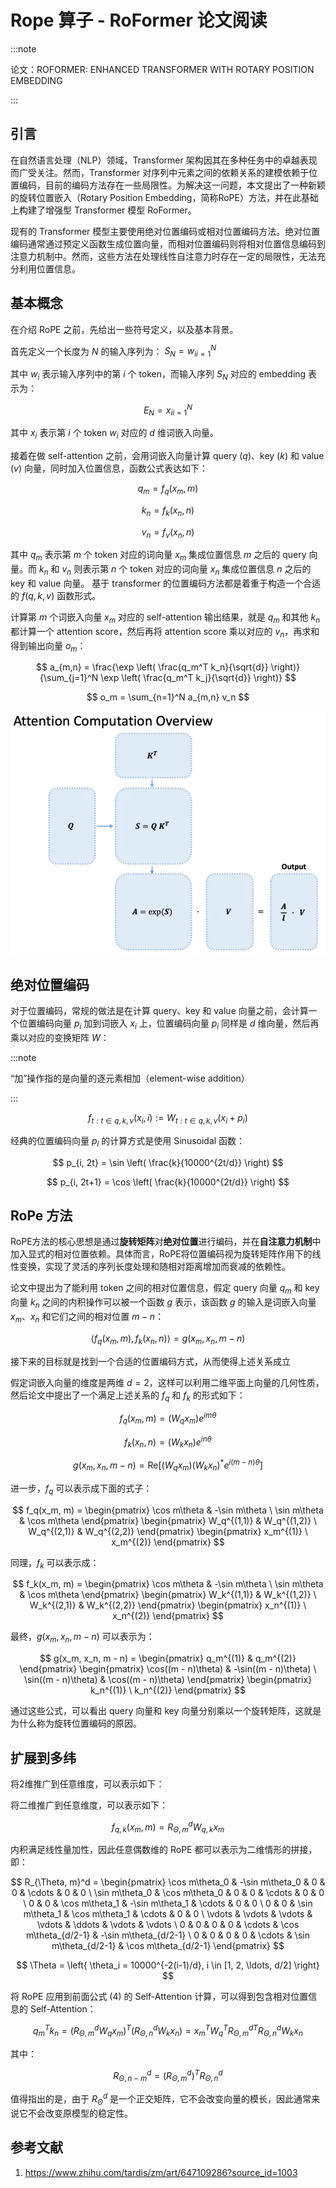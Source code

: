 # Rope 算子 - RoFormer 论文阅读

:::note

论文：ROFORMER: ENHANCED TRANSFORMER WITH ROTARY POSITION EMBEDDING

:::


## 引言

在自然语言处理（NLP）领域，Transformer 架构因其在多种任务中的卓越表现而广受关注。然而，Transformer 对序列中元素之间的依赖关系的建模依赖于位置编码，目前的编码方法存在一些局限性。为解决这一问题，本文提出了一种新颖的旋转位置嵌入（Rotary Position Embedding，简称RoPE）方法，并在此基础上构建了增强型 Transformer 模型 RoFormer。

现有的 Transformer 模型主要使用绝对位置编码或相对位置编码方法。绝对位置编码通常通过预定义函数生成位置向量，而相对位置编码则将相对位置信息编码到注意力机制中。然而，这些方法在处理线性自注意力时存在一定的局限性，无法充分利用位置信息。

## 基本概念

在介绍 RoPE 之前，先给出一些符号定义，以及基本背景。

首先定义一个长度为 $N$ 的输入序列为： $S_N = { w_i }_{i=1}^N$

其中 $w_i$ 表示输入序列中的第 $i$ 个 token，而输入序列 $S_N$ 对应的 embedding 表示为：

$$
E_N = { x_i }_{i=1}^N
$$

其中 $x_i$ 表示第 $i$ 个 token $w_i$ 对应的 $d$ 维词嵌入向量。

接着在做 self-attention 之前，会用词嵌入向量计算 query ($q$)、key ($k$) 和 value ($v$) 向量，同时加入位置信息，函数公式表达如下：

$$
q_m = f_q(x_m, m)
$$

$$
k_n = f_k(x_n, n)
$$

$$
v_n = f_v(x_n, n)
$$

其中 $q_m$ 表示第 $m$ 个 token 对应的词向量 $x_m$ 集成位置信息 $m$ 之后的 query 向量。而 $k_n$ 和 $v_n$ 则表示第 $n$ 个 token 对应的词向量 $x_n$ 集成位置信息 $n$ 之后的 key 和 value 向量。 基于 transformer 的位置编码方法都是着重于构造一个合适的 $f(q, k, v)$ 函数形式。

计算第 $m$ 个词嵌入向量 $x_m$ 对应的 self-attention 输出结果，就是 $q_m$ 和其他 $k_n$ 都计算一个 attention score，然后再将 attention score 乘以对应的 $v_n$，再求和得到输出向量 $o_m$：

$$
a_{m,n} = \frac{\exp \left( \frac{q_m^T k_n}{\sqrt{d}} \right)}{\sum_{j=1}^N \exp \left( \frac{q_m^T k_j}{\sqrt{d}} \right)}
$$

$$
o_m = \sum_{n=1}^N a_{m,n} v_n
$$

![picture 0](images/3c92e4ab4590514bb659ea35e88565429b3de60ffba6c6fa6f8dc8c19dacbd20.png)  

## 绝对位置编码

对于位置编码，常规的做法是在计算 query、key 和 value 向量之前，会计算一个位置编码向量 $p_i$ 加到词嵌入 $x_i$ 上，位置编码向量 $p_i$ 同样是 $d$ 维向量，然后再乘以对应的变换矩阵 $W$：

:::note

“加”操作指的是向量的逐元素相加（element-wise addition）

:::

$$
f_{t:t \in {q, k, v}} (x_i, i) := W_{t:t \in {q, k, v}} (x_i + p_i)
$$

经典的位置编码向量 $p_i$ 的计算方式是使用 Sinusoidal 函数：

$$
p_{i, 2t} = \sin \left( \frac{k}{10000^{2t/d}} \right)
$$

$$
p_{i, 2t+1} = \cos \left( \frac{k}{10000^{2t/d}} \right)
$$



## RoPe 方法

RoPE方法的核心思想是通过**旋转矩阵**对**绝对位置**进行编码，并在**自注意力机制**中加入显式的相对位置依赖。具体而言，RoPE将位置编码视为旋转矩阵作用下的线性变换，实现了灵活的序列长度处理和随相对距离增加而衰减的依赖性。

论文中提出为了能利用 token 之间的相对位置信息，假定 query 向量 $q_m$ 和 key 向量 $k_n$ 之间的内积操作可以被一个函数 $g$ 表示，该函数 $g$ 的输入是词嵌入向量 $x_m$、$x_n$ 和它们之间的相对位置 $m - n$：

$$
\langle f_q(x_m, m), f_k(x_n, n) \rangle = g(x_m, x_n, m - n)
$$

接下来的目标就是找到一个合适的位置编码方式，从而使得上述关系成立

假定词嵌入向量的维度是两维 $d = 2$，这样可以利用二维平面上向量的几何性质，然后论文中提出了一个满足上述关系的 $f_q$ 和 $f_k$ 的形式如下：

$$
f_q(x_m, m) = (W_q x_m) e^{im\theta}
$$

$$
f_k(x_n, n) = (W_k x_n) e^{in\theta}
$$

$$
g(x_m, x_n, m - n) = \text{Re}[(W_q x_m)(W_k x_n)^* e^{i(m-n)\theta}]
$$

进一步，$f_q$ 可以表示成下面的式子：

$$
f_q(x_m, m) = \begin{pmatrix}
\cos m\theta & -\sin m\theta \
\sin m\theta & \cos m\theta
\end{pmatrix}
\begin{pmatrix}
W_q^{(1,1)} & W_q^{(1,2)} \
W_q^{(2,1)} & W_q^{(2,2)}
\end{pmatrix}
\begin{pmatrix}
x_m^{(1)} \
x_m^{(2)}
\end{pmatrix}
$$

同理，$f_k$ 可以表示成：

$$
f_k(x_m, m) = \begin{pmatrix}
\cos m\theta & -\sin m\theta \
\sin m\theta & \cos m\theta
\end{pmatrix}
\begin{pmatrix}
W_k^{(1,1)} & W_k^{(1,2)} \
W_k^{(2,1)} & W_k^{(2,2)}
\end{pmatrix}
\begin{pmatrix}
x_n^{(1)} \
x_n^{(2)}
\end{pmatrix}
$$

最终，$g(x_m, x_n, m - n)$ 可以表示为：

$$
g(x_m, x_n, m - n) = \begin{pmatrix}
q_m^{(1)} & q_m^{(2)}
\end{pmatrix}
\begin{pmatrix}
\cos((m - n)\theta) & -\sin((m - n)\theta) \
\sin((m - n)\theta) & \cos((m - n)\theta)
\end{pmatrix}
\begin{pmatrix}
k_n^{(1)} \
k_n^{(2)}
\end{pmatrix}
$$

通过这些公式，可以看出 query 向量和 key 向量分别乘以一个旋转矩阵，这就是为什么称为旋转位置编码的原因。

## 扩展到多纬

将2维推广到任意维度，可以表示如下：

将二维推广到任意维度，可以表示如下：

$$
f_{ { q, k } } (x_m, m) = R_{\Theta, m}^d W_{{ q, k }} x_m
$$

内积满足线性量加性，因此任意偶数维的 RoPE 都可以表示为二维情形的拼接，即：

$$
R_{\Theta, m}^d = 
\begin{pmatrix}
\cos m\theta_0 & -\sin m\theta_0 & 0 & 0 & \cdots & 0 & 0 \
\sin m\theta_0 & \cos m\theta_0 & 0 & 0 & \cdots & 0 & 0 \
0 & 0 & \cos m\theta_1 & -\sin m\theta_1 & \cdots & 0 & 0 \
0 & 0 & \sin m\theta_1 & \cos m\theta_1 & \cdots & 0 & 0 \
\vdots & \vdots & \vdots & \vdots & \ddots & \vdots & \vdots \
0 & 0 & 0 & 0 & \cdots & \cos m\theta_{d/2-1} & -\sin m\theta_{d/2-1} \
0 & 0 & 0 & 0 & \cdots & \sin m\theta_{d/2-1} & \cos m\theta_{d/2-1}
\end{pmatrix}
$$

$$
\Theta = \left{ \theta_i = 10000^{-2(i-1)/d}, i \in [1, 2, \ldots, d/2] \right}
$$

将 RoPE 应用到前面公式 (4) 的 Self-Attention 计算，可以得到包含相对位置信息的 Self-Attention：

$$
q_m^T k_n = \left( R_{\Theta, m}^d W_q x_m \right)^T \left( R_{\Theta, n}^d W_k x_n \right) = x_m^T W_q^T R_{\Theta, m}^d^T R_{\Theta, n}^d W_k x_n
$$

其中：

$$
R_{\Theta, n-m}^d = \left( R_{\Theta, m}^d \right)^T R_{\Theta, n}^d
$$

值得指出的是，由于 $R_{\Theta}^d$ 是一个正交矩阵，它不会改变向量的模长，因此通常来说它不会改变原模型的稳定性。

## 参考文献

1. https://www.zhihu.com/tardis/zm/art/647109286?source_id=1003




